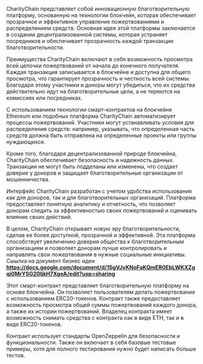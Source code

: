 CharityChain представляет собой инновационную благотворительную платформу, основанную на технологии блокчейн, которая обеспечивает прозрачное и эффективное управление пожертвованиями и распределением средств. Основная идея этой платформы заключается в создании децентрализованной системы, которая устраняет посредников и обеспечивает прозрачность каждой транзакции благотворительности.

Преимущества CharityChain включают в себя возможность просмотра всей цепочки пожертвований от начала до конечного получателя. Каждая транзакция записывается в блокчейне и доступна для общего просмотра, что гарантирует прозрачность и честность всей системы. Благодаря этому участники и доноры могут убедиться, что их средства действительно идут на благотворительные цели, а не теряются на комиссиях или посредниках.

С использованием технологии смарт-контрактов на блокчейне Ethereum или подобных платформа CharityChain автоматизирует процессы пожертвований. Участники могут устанавливать условия для распределения средств: например, указывать, что определенная часть средств должна быть отправлена на определенные проекты или группы нуждающихся.

Кроме того, благодаря децентрализованной природе блокчейна, CharityChain обеспечивает безопасность и надежность данных. Транзакции не могут быть подделаны или изменены, что создает доверие у доноров и защищает благотворительные организации от мошенничества.

Интерфейс CharityChain разработан с учетом удобства использования как для доноров, так и для благотворительных организаций. Платформа предоставляет понятную аналитику и отчетность, что позволяет донорам следить за эффективностью своих пожертвований и оценивать влияние своих действий.

В целом, CharityChain открывает новую эру благотворительности, сделав ее более доступной, прозрачной и эффективной. Эта платформа способствует увеличению доверия общества к благотворительным организациям и позволяет донорам лучше контролировать и направлять свои пожертвования в нужные социальные инициативы.
Сыылка на документ бизнес идеи **https://docs.google.com/document/d/1SgVJvKNoFaKQmER0EbLWKXZgqi0MrYSG20IjkH7XgeA/edit?usp=sharing**

Этот смарт-контракт представляет благотворительную платформу на основе блокчейна. Он позволяет пользователям делать пожертвования с использованием ERC20-токенов. Контракт также предоставляет возможность просмотра общей суммы пожертвований каждого донора, а также их истории пожертвований. Владелец контракта имеет возможность снимать средства с контракта как в виде ETH, так и в виде ERC20-токенов.

Контракт использует стандарты OpenZeppelin для безопасности и функциональности. Также он включает в себя базовые тестовые примеры, хотя для полного тестирования нужно будет написать больше тестов.
